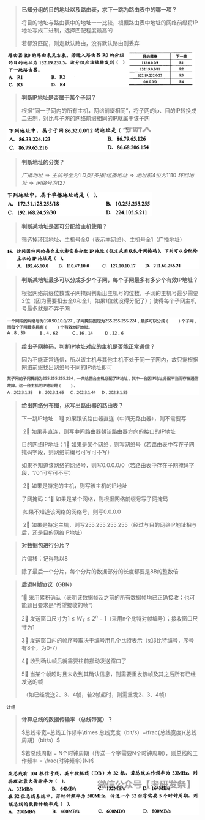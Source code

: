 > **已知分组的目的地址以及路由表，求下一跳为路由表中的哪一项？**
>
> 将目的地址与路由表中的地址一一比较，根据路由表中地址的网络前缀将IP地址写成二进制，选择匹配程度最高的
>
> 若都没匹配，则走默认路由，没有默认路由则丢弃

<img src="408题型汇总.assets/截屏2022-10-30 15.24.54.png" alt="截屏2022-10-30 15.24.54" style="zoom:60%;" />

> **判断IP地址是否属于某个子网？**
>
> 根据“同一子网内的所有主机，网络前缀相同”，将子网的ip、目的IP转换成二进制，对比与子网的网络前缀相同的IP就属于该子网

<img src="408题型汇总.assets/截屏2022-10-30 15.34.03.png" alt="截屏2022-10-30 15.34.03" style="zoom:67%;" />

> **判断地址的分类？**
>
> $广播地址\Rightarrow 主机号全为1$                   $D类/多播/组播地址\Rightarrow 地址前4位为1110$           $环回地址\Rightarrow 网络号为127$

<img src="408题型汇总.assets/截屏2022-10-30 16.01.06.png" alt="截屏2022-10-30 16.01.06" style="zoom:67%;" />

> **判断某地址是否可分配给主机使用？**
>
> 筛选掉环回地址、主机号全0（表示本网络）、主机号全1（广播地址）

<img src="408题型汇总.assets/截屏2022-10-30 16.00.44.png" alt="截屏2022-10-30 16.00.44" style="zoom:67%;" />

> **判断某地址最多可以分成多少个子网，每个子网最多有多少个有效IP地址？**
>
> 根据网络前缀位数或子网掩码判断出主机号的位数，子网的主机号最少需要2位（因为需要扣去全0和全1，如果1位就没得分配了）；使得每个子网主机号最多就是不弄子网

<img src="408题型汇总.assets/截屏2022-10-30 16.34.54.png" alt="截屏2022-10-30 16.34.54" style="zoom: 50%;" />

> **给出子网掩码，判断IP地址对应的主机是否能正常通信？**
>
> 因为不能正常通信，所以该主机与其他主机不处于同一子网内，故只需根据网络前缀找出网络号不同的IP地址即可

<img src="408题型汇总.assets/截屏2022-10-31 10.44.22.png" alt="截屏2022-10-31 10.44.22" style="zoom:50%;" />

> **给出网络分布图，求写出路由器的路由表？**
>
> 下一跳IP地址：1⃣️ 如果跟该路由器直连（中间无路由器），则不需要写 
>
> ​								 2⃣️ 如果非直连，则写中间路由器朝该路由器方向的接口的IP地址
>
> 目的网络IP地址：1⃣️ 如果是某个网络，则写网络号（若路由表中存在子网掩码字段，则网络前缀号可写可不写）
>
> ​											  如果不知道该网络的网络号，则写0.0.0.0/0（若路由表中存在子网掩码字段，“/0”可写可不写）
>
> ​									  2⃣️ 如果是特定的主机，则写该主机的IP地址
>
> 子网掩码：1⃣️ 如果是某个网络，则根据网络前缀号写子网掩码
>
> ​							   如果不知道该网络的网络号，则写0.0.0.0
>
> ​						2⃣️ 如果是特定主机，则写255.255.255.255（经过与目的网络IP地址相与后，还是目的网络IP地址）

> **对数据包进行分片？**
>
> 片偏移：记得除以8
>
> 除了最后一个分片，每个分片的数据部分的长度都要是8B的整数倍

> **后退N帧协议（GBN）**
>
> 1⃣️ 采用累积确认（表明该数据帧及之前的所有数据帧均已正确接收；也可能题目要求是“希望接收的帧”）
>
> 2⃣️ 发送窗口尺寸为$1\le W_T\le 2^n-1$（采用n个比特对帧编号）；接收窗口尺寸为1
>
> 3⃣️ 发送窗口内的帧序号取决于编号用几个比特表示（如3比特编号，序号有8个，为0-7）
>
> 4⃣️ 收到确认帧后就需要往前挪动发送窗口了
>
> 5⃣️ 当某个帧超时且未收到其确认信息，则需要重发该帧及其之后所有已经发送的帧
>
> ​		（如已经发送2、3、4帧，若2帧超时，则需重发2、3、4帧）



`计组`

> **计算总线的数据传输率（总线带宽）？**
>
> $总线带宽=总线工作频率\times 总线宽度（bit/s）=\frac{总线宽度}{总线周期}（bit/s）$
>
> $若总线周期 = N个时钟周期（传送一个字需要N个时钟周期），则总线的工作频率 = \frac{时钟频率}{N}$

<img src="408题型汇总.assets/截屏2022-11-05 14.35.39.png" alt="截屏2022-11-05 14.35.39" style="zoom: 67%;" />



<img src="408题型汇总.assets/截屏2022-11-05 14.36.24.png" alt="截屏2022-11-05 14.36.24" style="zoom: 67%;" />

